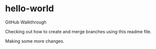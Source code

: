 # hello-world
GitHub Walkthrough

Checking out how to create and merge branches using this readme file.

Making some more changes.
